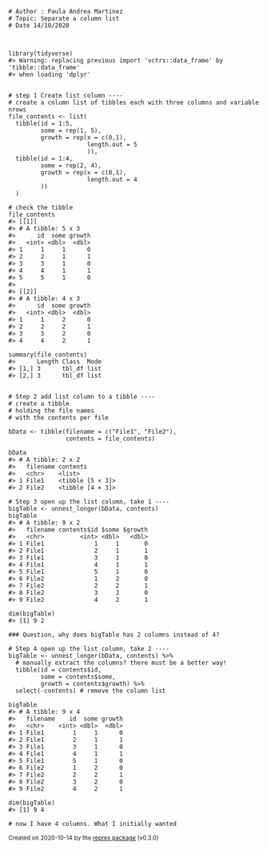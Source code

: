     # Author : Paula Andrea Martinez
    # Topic: Separate a column list
    # Date 14/10/2020



    library(tidyverse)
    #> Warning: replacing previous import 'vctrs::data_frame' by 'tibble::data_frame'
    #> when loading 'dplyr'
    
    
    # step 1 Create list column ----
    # create a column list of tibbles each with three columns and variable nrows
    file_contents <- list(
      tibble(id = 1:5,
             some = rep(1, 5),
             growth = rep(x = c(0,1),
                          length.out = 5
                          )),
      tibble(id = 1:4,
             some = rep(2, 4),
             growth = rep(x = c(0,1),
                          length.out = 4
             ))
      )

    # check the tibble  
    file_contents
    #> [[1]]
    #> # A tibble: 5 x 3
    #>      id  some growth
    #>   <int> <dbl>  <dbl>
    #> 1     1     1      0
    #> 2     2     1      1
    #> 3     3     1      0
    #> 4     4     1      1
    #> 5     5     1      0
    #> 
    #> [[2]]
    #> # A tibble: 4 x 3
    #>      id  some growth
    #>   <int> <dbl>  <dbl>
    #> 1     1     2      0
    #> 2     2     2      1
    #> 3     3     2      0
    #> 4     4     2      1

    summary(file_contents)
    #>      Length Class  Mode
    #> [1,] 3      tbl_df list
    #> [2,] 3      tbl_df list


    # Step 2 add list column to a tibble ----
    # create a tibble
    # holding the file names
    # with the contents per file

    bData <- tibble(filename = c("File1", "File2"),
                    contents = file_contents) 
                                   
    bData
    #> # A tibble: 2 x 2
    #>   filename contents        
    #>   <chr>    <list>          
    #> 1 File1    <tibble [5 × 3]>
    #> 2 File2    <tibble [4 × 3]>

    # Step 3 open up the list column, take 1 ----
    bigTable <- unnest_longer(bData, contents)
    bigTable
    #> # A tibble: 9 x 2
    #>   filename contents$id $some $growth
    #>   <chr>          <int> <dbl>   <dbl>
    #> 1 File1              1     1       0
    #> 2 File1              2     1       1
    #> 3 File1              3     1       0
    #> 4 File1              4     1       1
    #> 5 File1              5     1       0
    #> 6 File2              1     2       0
    #> 7 File2              2     2       1
    #> 8 File2              3     2       0
    #> 9 File2              4     2       1

    dim(bigTable)
    #> [1] 9 2

    ### Question, why does bigTable has 2 columns instead of 4?

    # Step 4 open up the list column, take 2 ----
    bigTable <- unnest_longer(bData, contents) %>% 
      # manually extract the columns? there must be a better way!
      tibble(id = contents$id,
             some = contents$some,
             growth = contents$growth) %>% 
      select(-contents) # remove the column list

    bigTable
    #> # A tibble: 9 x 4
    #>   filename    id  some growth
    #>   <chr>    <int> <dbl>  <dbl>
    #> 1 File1        1     1      0
    #> 2 File1        2     1      1
    #> 3 File1        3     1      0
    #> 4 File1        4     1      1
    #> 5 File1        5     1      0
    #> 6 File2        1     2      0
    #> 7 File2        2     2      1
    #> 8 File2        3     2      0
    #> 9 File2        4     2      1

    dim(bigTable)
    #> [1] 9 4

    # now I have 4 columns. What I initially wanted

<sup>Created on 2020-10-14 by the [reprex package](https://reprex.tidyverse.org) (v0.3.0)</sup>
